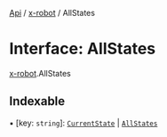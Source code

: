 [Api](../README.md) / [x-robot](../modules/x_robot.md) / AllStates

# Interface: AllStates

[x-robot](../modules/x_robot.md).AllStates

## Indexable

▪ [key: `string`]: [`CurrentState`](../modules/x_robot.md#currentstate) \| [`AllStates`](x_robot.AllStates.md)
